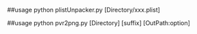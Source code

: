 ##usage
	python plistUnpacker.py [Directory/xxx.plist]
	
##usage
	python pvr2png.py [Directory] [suffix] [OutPath:option]